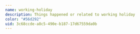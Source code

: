 ```yaml
---
name: working-holiday
description: Things happened or related to working holiday
color: "#56d292"
uid: 3c68ccde-a8c5-490e-b187-17d67559da0b
---
```


